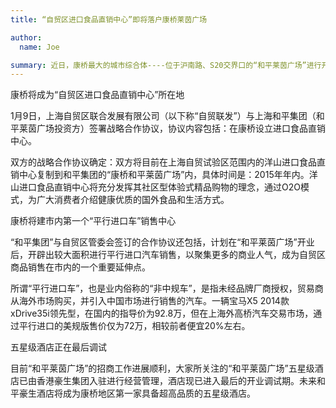 ```yaml
---
title: “自贸区进口食品直销中心”即将落户康桥莱茵广场 

author:
  name: Joe

summary: 近日，康桥最大的城市综合体----位于沪南路、S20交界口的“和平莱茵广场”进行开业前最后的紧张调试，开业在即。
---
```



康桥将成为“自贸区进口食品直销中心”所在地

1月9日，上海自贸区联合发展有限公司（以下称“自贸联发”）与上海和平集团（和平莱茵广场投资方）签署战略合作协议，协议内容包括：在康桥设立进口食品直销中心。

双方的战略合作协议确定：双方将目前在上海自贸试验区范围内的洋山进口食品直销中心复制到和平集团的“康桥和平莱茵广场”内，具体时间是：2015年年内。洋山进口食品直销中心将充分发挥其社区型体验式精品购物的理念，通过O2O模式，为广大消费者介绍健康优质的国外食品和生活方式。

康桥将建市内第一个“平行进口车”销售中心

“和平集团”与自贸区管委会签订的合作协议还包括，计划在“和平莱茵广场”开业后，开辟出较大面积进行平行进口汽车销售，以聚集更多的商业人气，成为自贸区商品销售在市内的一个重要延伸点。

所谓“平行进口车”，也是业内俗称的“非中规车”，是指未经品牌厂商授权，贸易商从海外市场购买，并引入中国市场进行销售的汽车。一辆宝马X5 2014款xDrive35i领先型，在国内的指导价为92.8万，但在上海外高桥汽车交易市场，通过平行进口的美规版售价仅为72万，相较前者便宜20%左右。

五星级酒店正在最后调试

目前“和平莱茵广场”的招商工作进展顺利，大家所关注的“和平莱茵广场”五星级酒店已由香港豪生集团入驻进行经营管理，酒店现已进入最后的开业调试期。未来和平豪生酒店将成为康桥地区第一家具备超高品质的五星级酒店。

